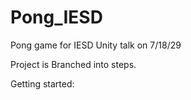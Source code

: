 # Pong_IESD

Pong game for IESD Unity talk on 7/18/29

Project is Branched into steps. 

Getting started: 
